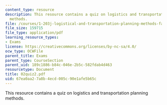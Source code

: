 ```yaml
---
content_type: resource
description: This resource contains a quiz on logistics and transportation planning
  methods.
file: /courses/1-203j-logistical-and-transportation-planning-methods-fall-2006/67ea0aa27a8b4ecd005c90e1afe5b65c_02quiz2.pdf
file_size: 159715
file_type: application/pdf
learning_resource_types:
- Exams
license: https://creativecommons.org/licenses/by-nc-sa/4.0/
ocw_type: OCWFile
parent_title: Exams
parent_type: CourseSection
parent_uid: 189c1886-b84c-046e-2b5c-582fdab4d463
resourcetype: Document
title: 02quiz2.pdf
uid: 67ea0aa2-7a8b-4ecd-005c-90e1afe5b65c
---
```

This resource contains a quiz on logistics and transportation planning methods.